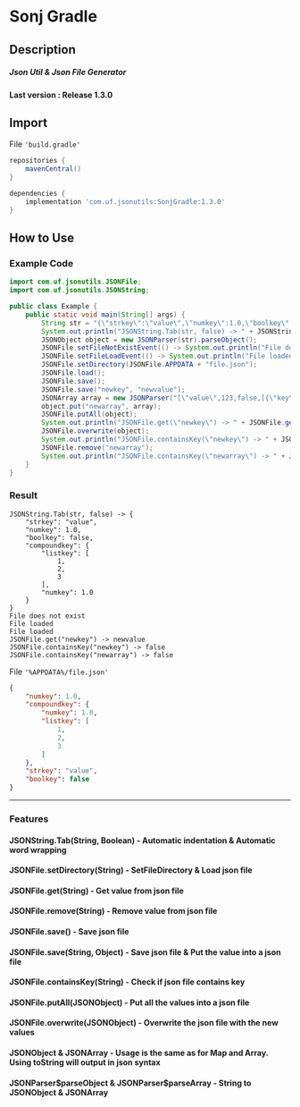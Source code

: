 # Sonj Gradle
## Description
##### Json Util &amp; Json File Generator
#### Last version : Release 1.3.0
## Import
File `'build.gradle'`
```gradle
repositories {
    mavenCentral()
}

dependencies {
    implementation 'com.uf.jsonutils:SonjGradle:1.3.0'
}
```
## How to Use
### Example Code
```java
import com.uf.jsonutils.JSONFile;
import com.uf.jsonutils.JSONString;

public class Example {
    public static void main(String[] args) {
        String str = "{\"strkey\":\"value\",\"numkey\":1.0,\"boolkey\":false,\"compoundkey\":{\"listkey\":[1,2,3],\"numkey\":1.0}}";
        System.out.println("JSONString.Tab(str, false) -> " + JSONString.Tab(str, false));
        JSONObject object = new JSONParser(str).parseObject();
        JSONFile.setFileNotExistEvent(() -> System.out.println("File does not exist"));
        JSONFile.setFileLoadEvent(() -> System.out.println("File loaded"));
        JSONFile.setDirectory(JSONFile.APPDATA + "file.json");
        JSONFile.load();
        JSONFile.save();
        JSONFile.save("newkey", "newvalue");
        JSONArray array = new JSONParser("[\"value\",123,false,[{\"key\":\"value\"}]").parseArray();
        object.put("newarray", array);
        JSONFile.putAll(object);
        System.out.println("JSONFile.get(\"newkey\") -> " + JSONFile.get("newkey"));
        JSONFile.overwrite(object);
        System.out.println("JSONFile.containsKey(\"newkey\") -> " + JSONFile.containsKey("newkey"));
        JSONFile.remove("newarray");
        System.out.println("JSONFile.containsKey(\"newarray\") -> " + JSONFile.containsKey("newarray"));
    }
}
```
### Result
```
JSONString.Tab(str, false) -> {
	"strkey": "value",
	"numkey": 1.0,
	"boolkey": false,
	"compoundkey": {
		"listkey": [
			1,
			2,
			3
		],
		"numkey": 1.0
	}
}
File does not exist
File loaded
File loaded
JSONFile.get("newkey") -> newvalue
JSONFile.containsKey("newkey") -> false
JSONFile.containsKey("newarray") -> false
```
File `'%APPDATA%/file.json'`
```json
{
	"numkey": 1.0,
	"compoundkey": {
		"numkey": 1.0,
		"listkey": [
			1,
			2,
			3
		]
	},
	"strkey": "value",
	"boolkey": false
}
```
------------------------------------------------------
### Features
#### JSONString.Tab(String, Boolean) - Automatic indentation & Automatic word wrapping
#### JSONFile.setDirectory(String) - SetFileDirectory & Load json file
#### JSONFile.get(String) - Get value from json file
#### JSONFile.remove(String) - Remove value from json file
#### JSONFile.save() - Save json file
#### JSONFile.save(String, Object) - Save json file & Put the value into a json file
#### JSONFile.containsKey(String) - Check if json file contains key
#### JSONFile.putAll(JSONObject) - Put all the values into a json file
#### JSONFile.overwrite(JSONObject) - Overwrite the json file with the new values
#### JSONObject & JSONArray - Usage is the same as for Map and Array. Using toString will output in json syntax
#### JSONParser$parseObject & JSONParser$parseArray - String to JSONObject & JSONArray
